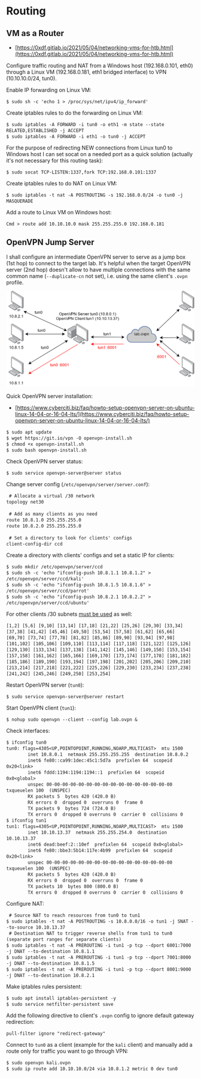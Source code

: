 # Routing




## VM as a Router

* [https://0xdf.gitlab.io/2021/05/04/networking-vms-for-htb.html](https://0xdf.gitlab.io/2021/05/04/networking-vms-for-htb.html)

Configure traffic routing and NAT from a Windows host (192.168.0.101, eth0) through a Linux VM (192.168.0.181, eth1 bridged interface) to VPN (10.10.10.0/24, tun0).

Enable IP forwarding on Linux VM:

```
$ sudo sh -c 'echo 1 > /proc/sys/net/ipv4/ip_forward'
```

Create iptables rules to do the forwarding on Linux VM:

```
$ sudo iptables -A FORWARD -i tun0 -o eth1 -m state --state RELATED,ESTABLISHED -j ACCEPT
$ sudo iptables -A FORWARD -i eth1 -o tun0 -j ACCEPT
```

For the purpose of redirecting NEW connections from Linux tun0 to Windows host I can set socat on a needed port as a quick solution (actually it's not necessary for this routing task):

```
$ sudo socat TCP-LISTEN:1337,fork TCP:192.168.0.101:1337
```

Create iptables rules to do NAT on Linux VM:

```
$ sudo iptables -t nat -A POSTROUTING -s 192.168.0.0/24 -o tun0 -j MASQUERADE
```

Add a route to Linux VM on Windows host:

```
Cmd > route add 10.10.10.0 mask 255.255.255.0 192.168.0.181
```




## OpenVPN Jump Server

I shall configure an intermediate OpenVPN server to serve as a jump box (1st hop) to connect to the target lab. It's helpful when the target OpenVPN server (2nd hop) doesn't allow to have multiple connections with the same common name (`--duplicate-cn` not set), i.e. using the same client's `.ovpn` profile.

![](/.gitbook/assets/2.png)

Quick OpenVPN server installation:

* [https://www.cyberciti.biz/faq/howto-setup-openvpn-server-on-ubuntu-linux-14-04-or-16-04-lts/](https://www.cyberciti.biz/faq/howto-setup-openvpn-server-on-ubuntu-linux-14-04-or-16-04-lts/)

```
$ sudo apt update
$ wget https://git.io/vpn -O openvpn-install.sh
$ chmod +x openvpn-install.sh
$ sudo bash openvpn-install.sh
```

Check OpenVPN server status:

```
$ sudo service openvpn-server@server status
```

Change server config (`/etc/openvpn/server/server.conf`):

```
 # Allocate a virtual /30 network
topology net30

 # Add as many clients as you need
route 10.8.1.0 255.255.255.0
route 10.8.2.0 255.255.255.0

 # Set a directory to look for clients' configs
client-config-dir ccd
```

Create a directory with clients' configs and set a static IP for clients:

```
$ sudo mkdir /etc/openvpn/server/ccd
$ sudo sh -c 'echo "ifconfig-push 10.8.1.1 10.8.1.2" > /etc/openvpn/server/ccd/kali'
$ sudo sh -c 'echo "ifconfig-push 10.8.1.5 10.8.1.6" > /etc/openvpn/server/ccd/parrot'
$ sudo sh -c 'echo "ifconfig-push 10.8.2.1 10.8.2.2" > /etc/openvpn/server/ccd/ubuntu'
```

For other clients /30 subnets [must be used](https://openvpn.net/community-resources/configuring-client-specific-rules-and-access-policies/) as well:

```
[1,2] [5,6] [9,10] [13,14] [17,18] [21,22] [25,26] [29,30] [33,34] [37,38] [41,42] [45,46] [49,50] [53,54] [57,58] [61,62] [65,66] [69,70] [73,74] [77,78] [81,82] [85,86] [89,90] [93,94] [97,98] [101,102] [105,106] [109,110] [113,114] [117,118] [121,122] [125,126] [129,130] [133,134] [137,138] [141,142] [145,146] [149,150] [153,154] [157,158] [161,162] [165,166] [169,170] [173,174] [177,178] [181,182] [185,186] [189,190] [193,194] [197,198] [201,202] [205,206] [209,210] [213,214] [217,218] [221,222] [225,226] [229,230] [233,234] [237,238] [241,242] [245,246] [249,250] [253,254]
```

Restart OpenVPN server (`tun0`):

```
$ sudo service openvpn-server@server restart
```

Start OpenVPN client (`tun1`):

```
$ nohup sudo openvpn --client --config lab.ovpn &
```

Check interfaces:

```
$ ifconfig tun0
tun0: flags=4305<UP,POINTOPOINT,RUNNING,NOARP,MULTICAST>  mtu 1500
        inet 10.8.0.1  netmask 255.255.255.255  destination 10.8.0.2
        inet6 fe80::ca99:1dec:45c1:5d7a  prefixlen 64  scopeid 0x20<link>
        inet6 fddd:1194:1194:1194::1  prefixlen 64  scopeid 0x0<global>
        unspec 00-00-00-00-00-00-00-00-00-00-00-00-00-00-00-00  txqueuelen 100  (UNSPEC)
        RX packets 5  bytes 420 (420.0 B)
        RX errors 0  dropped 0  overruns 0  frame 0
        TX packets 9  bytes 724 (724.0 B)
        TX errors 0  dropped 0 overruns 0  carrier 0  collisions 0
$ ifconfig tun1
tun1: flags=4305<UP,POINTOPOINT,RUNNING,NOARP,MULTICAST>  mtu 1500
        inet 10.10.13.37  netmask 255.255.254.0  destination 10.10.13.37
        inet6 dead:beef:2::10ef  prefixlen 64  scopeid 0x0<global>
        inet6 fe80::bbe3:5b14:117e:4b99  prefixlen 64  scopeid 0x20<link>
        unspec 00-00-00-00-00-00-00-00-00-00-00-00-00-00-00-00  txqueuelen 100  (UNSPEC)
        RX packets 5  bytes 420 (420.0 B)
        RX errors 0  dropped 0  overruns 0  frame 0
        TX packets 10  bytes 800 (800.0 B)
        TX errors 0  dropped 0 overruns 0  carrier 0  collisions 0
```

Configure NAT:

```
 # Source NAT to reach resources from tun0 to tun1
$ sudo iptables -t nat -A POSTROUTING -s 10.8.0.0/16 -o tun1 -j SNAT --to-source 10.10.13.37
 # Destination NAT to trigger reverse shells from tun1 to tun0 (separate port ranges for separate clients)
$ sudo iptables -t nat -A PREROUTING -i tun1 -p tcp --dport 6001:7000 -j DNAT --to-destination 10.8.1.1
$ sudo iptables -t nat -A PREROUTING -i tun1 -p tcp --dport 7001:8000 -j DNAT --to-destination 10.8.1.5
$ sudo iptables -t nat -A PREROUTING -i tun1 -p tcp --dport 8001:9000 -j DNAT --to-destination 10.8.2.1
```

Make iptables rules persistent:

```
$ sudo apt install iptables-persistent -y
$ sudo service netfilter-persistent save
```

Add the following directive to client's `.ovpn` config to ignore default gateway redirection:

```
pull-filter ignore "redirect-gateway"
```

Connect to `tun0` as a client (example for the `kali` client) and manually add a route only for traffic you want to go through VPN:

```
$ sudo openvpn kali.ovpn
$ sudo ip route add 10.10.10.0/24 via 10.8.1.2 metric 0 dev tun0
```
